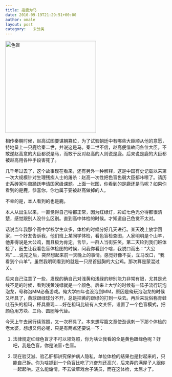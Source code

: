 ```yaml
---
title: 指鹿为马
date: 2010-09-19T21:29:51+00:00
author: omale
layout: post
category:   未分类  
---
```

[<img class="aligncenter size-full wp-image-10446" height="287" src="/uploads/2010/09/612531_184244805.jpg" title="色盲" width="283" />](/uploads/2010/09/612531_184244805.jpg)

相传秦朝时候，赵高试图要谋朝篡位，为了试验朝廷中有哪些大臣顺从他的意愿，特地呈上一只鹿给秦二世，并说这是马。秦二世不信，赵高便借故问各位大臣。不敢逆赵高意的大臣都说是马，而敢于反对赵高的人则说是鹿。后来说是鹿的大臣都被赵高用各种手段害死了。

几千年过去了，这个故事现在看来，还有另外一种解释，这是中国有史记载以来第一次大规模针对生理残疾人士的屠杀：赵高一次性把色盲色弱大臣都咔嚓了。请历史系砖家叫兽踊跃申请国家级课题。上面一张图，你看到的是鹿还是马呢？如果你看到的是鹿，恭喜你，你也属于要被赵高做掉的人。

不幸的是，本人看到的也是鹿。

本人从出生以来，一直觉得自己啥都正常，因为红绿灯，彩虹七色光分得都很清楚，感觉跟别人没什么区别。直到高中体检的时候。才知道自己色觉不太对。

话说当年我那个高中学校学生众多，体检的时候分好几天进行。某天晚上放学回家，一个好友告诉我，他们班上某同学体检，看色盲检查图，人家明明是个山羊，他非得说是大公鸡，而且极为肯定。言毕，一群人当街狂笑。第二天轮到我们班体检了，医生让我看色盲体检图的时候，问我你看到个啥，我脱口而出：&ldquo;大公鸡&rdquo;&hellip;&hellip;说完之后，突然想起来前一天晚上的事情。感觉好像不妥，立马改口，&ldquo;我看到个山羊&rdquo;。虽然我明明看到的就是一只昂首挺胸的大公鸡。那次算是蒙混过关。

后来自己注意了一些，发现的确自己对浅黄和浅绿的辨别能力非常有限，尤其是光线不足的时候，看到浅黄浅绿就是一个颜色。后来上大学的时候有一阵子流行玩泡泡龙，号称泡MM必备游戏。俺大学四年也没泡到MM，原因是俺玩泡泡龙的时候又杯具了，黄球跟绿球分不开，总是把黄的跟绿的打到一块去。再后来玩俗称青蛙吐石头的祖玛，杯具重现&hellip;&hellip;好在祖玛比较有人文关怀，设置了一个色盲模式，把颜色用方块、三角、圆圈等代替。

今天上午去闵行续驾照，又一次杯具了。本来想写篇文章使劲讽刺一下那个体检的老太婆，想想又何必呢，只是有两点还要说一下：

1. 法律规定红绿色盲才不可以领驾照，你为啥让我看的全是黄色跟绿色呢？好吧，我是色盲，你是法盲+色盲。

2. 现在验艾滋、验乙肝都讲究保护病人隐私，单位体检的结果也是封起来的，只能自己拆。你为啥抓到一个色盲比吃了兴奋剂还高兴，后来弄的满屋子人跟你一起起哄。这么能煽情，不去做草戏台子演员，而在这体检，太屈才了。